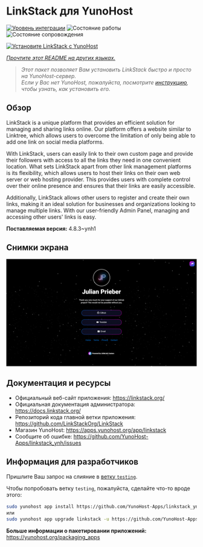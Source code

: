 <!--
Важно: этот README был автоматически сгенерирован <https://github.com/YunoHost/apps/tree/master/tools/readme_generator>
Он НЕ ДОЛЖЕН редактироваться вручную.
-->

# LinkStack для YunoHost

[![Уровень интеграции](https://apps.yunohost.org/badge/integration/linkstack)](https://ci-apps.yunohost.org/ci/apps/linkstack/)
![Состояние работы](https://apps.yunohost.org/badge/state/linkstack)
![Состояние сопровождения](https://apps.yunohost.org/badge/maintained/linkstack)

[![Установите LinkStack с YunoHost](https://install-app.yunohost.org/install-with-yunohost.svg)](https://install-app.yunohost.org/?app=linkstack)

*[Прочтите этот README на других языках.](./ALL_README.md)*

> *Этот пакет позволяет Вам установить LinkStack быстро и просто на YunoHost-сервер.*  
> *Если у Вас нет YunoHost, пожалуйста, посмотрите [инструкцию](https://yunohost.org/install), чтобы узнать, как установить его.*

## Обзор

LinkStack is a unique platform that provides an efficient solution for managing and sharing links online. Our platform offers a website similar to Linktree, which allows users to overcome the limitation of only being able to add one link on social media platforms.

With LinkStack, users can easily link to their own custom page and provide their followers with access to all the links they need in one convenient location. What sets LinkStack apart from other link management platforms is its flexibility, which allows users to host their links on their own web server or web hosting provider. This provides users with complete control over their online presence and ensures that their links are easily accessible.

Additionally, LinkStack allows other users to register and create their own links, making it an ideal solution for businesses and organizations looking to manage multiple links. With our user-friendly Admin Panel, managing and accessing other users' links is easy.


**Поставляемая версия:** 4.8.3~ynh1

## Снимки экрана

![Снимок экрана LinkStack](./doc/screenshots/preview.png)

## Документация и ресурсы

- Официальный веб-сайт приложения: <https://linkstack.org/>
- Официальная документация администратора: <https://docs.linkstack.org/>
- Репозиторий кода главной ветки приложения: <https://github.com/LinkStackOrg/LinkStack>
- Магазин YunoHost: <https://apps.yunohost.org/app/linkstack>
- Сообщите об ошибке: <https://github.com/YunoHost-Apps/linkstack_ynh/issues>

## Информация для разработчиков

Пришлите Ваш запрос на слияние в [ветку `testing`](https://github.com/YunoHost-Apps/linkstack_ynh/tree/testing).

Чтобы попробовать ветку `testing`, пожалуйста, сделайте что-то вроде этого:

```bash
sudo yunohost app install https://github.com/YunoHost-Apps/linkstack_ynh/tree/testing --debug
или
sudo yunohost app upgrade linkstack -u https://github.com/YunoHost-Apps/linkstack_ynh/tree/testing --debug
```

**Больше информации о пакетировании приложений:** <https://yunohost.org/packaging_apps>
